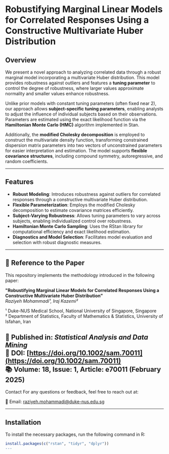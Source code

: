 # **Robustifying Marginal Linear Models for Correlated Responses Using a Constructive Multivariate Huber Distribution**

## **Overview**
We present a novel approach to analyzing correlated data through a robust marginal model incorporating a multivariate Huber distribution. This model provides robustness against outliers and features a **tuning parameter** to control the degree of robustness, where larger values approximate normality and smaller values enhance robustness. 

Unlike prior models with constant tuning parameters (often fixed near 2), our approach allows **subject-specific tuning parameters**, enabling analysts to adjust the influence of individual subjects based on their observations. Parameters are estimated using the exact likelihood function via the **Hamiltonian Monte Carlo (HMC)** algorithm implemented in Stan. 

Additionally, the **modified Cholesky decomposition** is employed to construct the multivariate density function, transforming constrained dispersion matrix parameters into two vectors of unconstrained parameters for easier interpretation and estimation. The model supports **flexible covariance structures**, including compound symmetry, autoregressive, and random coefficients.

---

## **Features**
- **Robust Modeling**: Introduces robustness against outliers for correlated responses through a constructive multivariate Huber distribution.
- **Flexible Parameterization**: Employs the modified Cholesky decomposition to estimate covariance matrices efficiently.
- **Subject-Varying Robustness**: Allows tuning parameters to vary across subjects, enabling individualized control over robustness.
- **Hamiltonian Monte Carlo Sampling**: Uses the RStan library for computational efficiency and exact likelihood estimation.
- **Diagnostics and Model Selection**: Facilitates model evaluation and selection with robust diagnostic measures.

---

## 📄 Reference to the Paper
This repository implements the methodology introduced in the following paper:

**"Robustifying Marginal Linear Models for Correlated Responses Using a Constructive Multivariate Huber Distribution"**  
*Raziyeh Mohammadi¹, Iraj Kazemi²*  

¹ Duke-NUS Medical School, National University of Singapore, Singapore  
² Department of Statistics, Faculty of Mathematics & Statistics, University of Isfahan, Iran  

📖 **Published in:** *Statistical Analysis and Data Mining*  
🔗 **DOI:** [https://doi.org/10.1002/sam.70011](https://doi.org/10.1002/sam.70011)  
📚 **Volume:** 18, **Issue:** 1, **Article:** e70011 (February 2025)
---


Contact
For any questions or feedback, feel free to reach out at:

📧 Email: raziyeh.mohammadi@duke-nus.edu.sg

---

## **Installation**
To install the necessary packages, run the following command in R:

```R
install.packages(c("rstan", "tidyr", "dplyr"))
---




